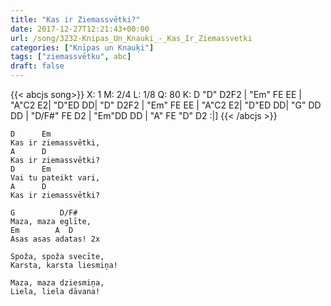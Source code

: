 ```yaml
---
title: "Kas ir Ziemassvētki?"
date: 2017-12-27T12:21:43+00:00
url: /song/3232-Knipas_Un_Knauki_-_Kas_Ir_Ziemassvetki
categories: ["Knīpas un Knauķi"]
tags: ["ziemassvētku", abc]
draft: false
---
```

{{< abcjs song>}}
X: 1
M: 2/4
L: 1/8
Q: 80
K: D
"D" D2F2 | "Em" FE EE | "A"C2 E2| "D"ED DD|
"D" D2F2 | "Em" FE EE | "A"C2 E2| "D"ED DD|
"G" DD DD |  "D/F#" FE D2 | "Em"DD DD | "A" FE "D" D2 :|]
{{< /abcjs >}}
```text
D      Em
Kas ir ziemassvētki,
A      D
Kas ir ziemassvētki?
D      Em 
Vai tu pateikt vari,
A      D
Kas ir ziemassvētki?

G          D/F#
Maza, maza eglīte,
Em        A  D
Asas asas adatas! 2x

Spoža, spoža svecīte,
Karsta, karsta liesmiņa!

Maza, maza dziesmiņa,
Liela, liela dāvana!
```